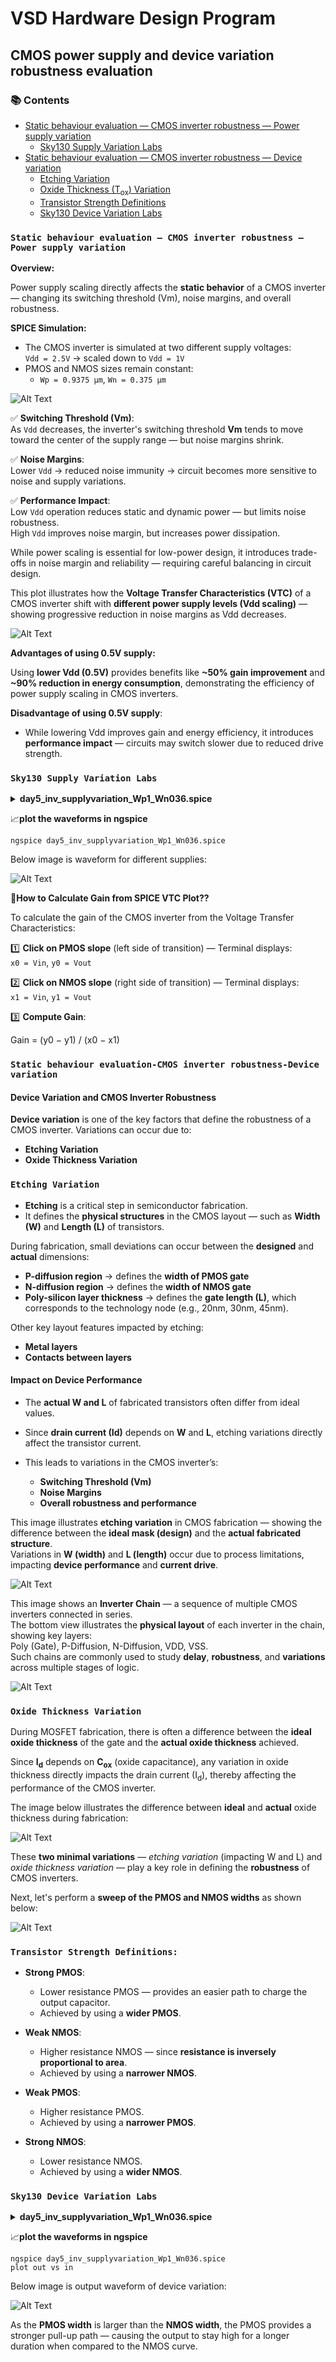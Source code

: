 # VSD Hardware Design Program

## CMOS power supply and device variation robustness evaluation

### 📚 Contents

- [Static behaviour evaluation — CMOS inverter robustness — Power supply variation](#static-behaviour-evaluation--cmos-inverter-robustness--power-supply-variation)
  - [Sky130 Supply Variation Labs](#sky130-supply-variation-labs)
- [Static behaviour evaluation — CMOS inverter robustness — Device variation](#static-behaviour-evaluation--cmos-inverter-robustness--device-variation)
  - [Etching Variation](#etching-variation)
  - [Oxide Thickness (T<sub>ox</sub>) Variation](#oxide-thickness-variation)
  - [Transistor Strength Definitions](#transistor-strength-definitions)
  - [Sky130 Device Variation Labs](#sky130-device-variation-labs)
    
### `Static behaviour evaluation — CMOS inverter robustness — Power supply variation`

**Overview:**

Power supply scaling directly affects the **static behavior** of a CMOS inverter — changing its switching threshold (Vm), noise margins, and overall robustness.

**SPICE Simulation:**

- The CMOS inverter is simulated at two different supply voltages:  
  `Vdd = 2.5V` → scaled down to `Vdd = 1V`
- PMOS and NMOS sizes remain constant:  
  - `Wp = 0.9375 μm`, `Wn = 0.375 μm`

![Alt Text](Images/1.png)

✅ **Switching Threshold (Vm)**:  
As `Vdd` decreases, the inverter's switching threshold **Vm** tends to move toward the center of the supply range — but noise margins shrink.

✅ **Noise Margins**:  
Lower `Vdd` → reduced noise immunity → circuit becomes more sensitive to noise and supply variations.

✅ **Performance Impact**:  
Low `Vdd` operation reduces static and dynamic power — but limits noise robustness.  
High `Vdd` improves noise margin, but increases power dissipation.

While power scaling is essential for low-power design, it introduces trade-offs in noise margin and reliability — requiring careful balancing in circuit design.

This plot illustrates how the **Voltage Transfer Characteristics (VTC)** of a CMOS inverter shift with **different power supply levels (Vdd scaling)** — showing progressive reduction in noise margins as Vdd decreases.

![Alt Text](Images/2.png)

**Advantages of using 0.5V supply:**

Using **lower Vdd (0.5V)** provides benefits like **~50% gain improvement** and **~90% reduction in energy consumption**, demonstrating the efficiency of power supply scaling in CMOS inverters.

**Disadvantage of using 0.5V supply**:

- While lowering Vdd improves gain and energy efficiency, it introduces **performance impact** — circuits may switch slower due to reduced drive strength.

### `Sky130 Supply Variation Labs`

<details> <summary><strong>day5_inv_supplyvariation_Wp1_Wn036.spice</strong></summary>

```
*Model Description
.param temp=27

*Including sky130 library files
.lib "sky130_fd_pr/models/sky130.lib.spice" tt

*Netlist Description

XM1 out in vdd vdd sky130_fd_pr__pfet_01v8 w=1 l=0.15
XM2 out in 0 0 sky130_fd_pr__nfet_01v8 w=0.36 l=0.15

Cload out 0 50fF

Vdd vdd 0 1.8V
Vin in 0 1.8V

.control

let powersupply = 1.8
alter Vdd = powersupply
let voltagesupplyvariation = 0
dowhile voltagesupplyvariation < 6
    dc Vin 0 1.8 0.01
    let powersupply = powersupply - 0.2
    alter Vdd = powersupply
    let voltagesupplyvariation = voltagesupplyvariation + 1
end

plot dc1.out vs in dc2.out vs in dc3.out vs in dc4.out vs in dc5.out vs in dc6.out vs in xlabel "input voltage(V)" ylabel "output voltage(V)" title "Inverter dc characteristics as a function of supply voltage"

.endc

.end
```
</details>

📈**plot the waveforms in ngspice**

```shell
ngspice day5_inv_supplyvariation_Wp1_Wn036.spice
```

Below image is waveform for different supplies:

![Alt Text](Images/3.png)

🤔**How to Calculate Gain from SPICE VTC Plot??**

To calculate the gain of the CMOS inverter from the Voltage Transfer Characteristics:

1️⃣ **Click on PMOS slope** (left side of transition) — Terminal displays:  
`x0 = Vin`, `y0 = Vout`

2️⃣ **Click on NMOS slope** (right side of transition) — Terminal displays:  
`x1 = Vin`, `y1 = Vout`

3️⃣ **Compute Gain**:

Gain = (y0 − y1) / (x0 − x1)

### `Static behaviour evaluation-CMOS inverter robustness-Device variation`

#### Device Variation and CMOS Inverter Robustness

**Device variation** is one of the key factors that define the robustness of a CMOS inverter. Variations can occur due to:

- **Etching Variation**
- **Oxide Thickness Variation**

### `Etching Variation`

- **Etching** is a critical step in semiconductor fabrication.
- It defines the **physical structures** in the CMOS layout — such as **Width (W)** and **Length (L)** of transistors.

During fabrication, small deviations can occur between the **designed** and **actual** dimensions:

- **P-diffusion region** → defines the **width of PMOS gate**  
- **N-diffusion region** → defines the **width of NMOS gate**  
- **Poly-silicon layer thickness** → defines the **gate length (L)**, which corresponds to the technology node (e.g., 20nm, 30nm, 45nm).

Other key layout features impacted by etching:

- **Metal layers**
- **Contacts between layers**

#### Impact on Device Performance

- The **actual W and L** of fabricated transistors often differ from ideal values.
- Since **drain current (Id)** depends on **W** and **L**, etching variations directly affect the transistor current.
- This leads to variations in the CMOS inverter’s:

  - **Switching Threshold (Vm)**
  - **Noise Margins**
  - **Overall robustness and performance**
 
This image illustrates **etching variation** in CMOS fabrication — showing the difference between the **ideal mask (design)** and the **actual fabricated structure**.  
Variations in **W (width)** and **L (length)** occur due to process limitations, impacting **device performance** and **current drive**.

![Alt Text](Images/4.png)

This image shows an **Inverter Chain** — a sequence of multiple CMOS inverters connected in series.  
The bottom view illustrates the **physical layout** of each inverter in the chain, showing key layers:  
Poly (Gate), P-Diffusion, N-Diffusion, VDD, VSS.  
Such chains are commonly used to study **delay**, **robustness**, and **variations** across multiple stages of logic.

![Alt Text](Images/5.png)

### `Oxide Thickness Variation`

During MOSFET fabrication, there is often a difference between the **ideal oxide thickness** of the gate and the **actual oxide thickness** achieved.

Since **I<sub>d</sub>** depends on **C<sub>ox</sub>** (oxide capacitance), any variation in oxide thickness directly impacts the drain current (I<sub>d</sub>), thereby affecting the performance of the CMOS inverter.

The image below illustrates the difference between **ideal** and **actual** oxide thickness during fabrication:

![Alt Text](Images/6.png)

These **two minimal variations** — *etching variation* (impacting W and L) and *oxide thickness variation* — play a key role in defining the **robustness** of CMOS inverters.

Next, let's perform a **sweep of the PMOS and NMOS widths** as shown below:

![Alt Text](Images/7.png)

### `Transistor Strength Definitions:`

- **Strong PMOS**:
  - Lower resistance PMOS — provides an easier path to charge the output capacitor.
  - Achieved by using a **wider PMOS**.

- **Weak NMOS**:
  - Higher resistance NMOS — since **resistance is inversely proportional to area**.
  - Achieved by using a **narrower NMOS**.

- **Weak PMOS**:
  - Higher resistance PMOS.
  - Achieved by using a **narrower PMOS**.

- **Strong NMOS**:
  - Lower resistance NMOS.
  - Achieved by using a **wider NMOS**.

### `Sky130 Device Variation Labs`

<details> <summary><strong>day5_inv_supplyvariation_Wp1_Wn036.spice</strong></summary>

```
*Model Description
.param temp=27

*Including sky130 library files
.lib "sky130_fd_pr/models/sky130.lib.spice" tt

*Netlist Description

XM1 out in vdd vdd sky130_fd_pr__pfet_01v8 w=7 l=0.15
XM2 out in 0 0 sky130_fd_pr__nfet_01v8 w=0.42 l=0.15

Cload out 0 50fF

Vdd vdd 0 1.8V
Vin in 0 1.8V

*simulation commands
.op

.dc Vin 0 1.8 0.01

.control
run
setplot dc1
display
.endc

.end
```
</details>

📈**plot the waveforms in ngspice**

```shell
ngspice day5_inv_supplyvariation_Wp1_Wn036.spice
plot out vs in
```

Below image is output waveform of device variation:

![Alt Text](Images/8.png)

As the **PMOS width** is larger than the **NMOS width**, the PMOS provides a stronger pull-up path — causing the output to stay high for a longer duration when compared to the NMOS curve.

